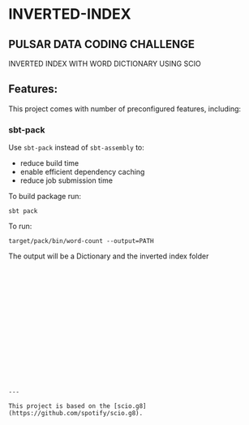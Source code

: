 # INVERTED-INDEX

## PULSAR DATA CODING CHALLENGE

INVERTED INDEX WITH WORD DICTIONARY USING SCIO

## Features:

This project comes with number of preconfigured features, including:

### sbt-pack

Use `sbt-pack` instead of `sbt-assembly` to:
 * reduce build time
 * enable efficient dependency caching
 * reduce job submission time

To build package run:

```
sbt pack
``````
To run:
``````
target/pack/bin/word-count --output=PATH
``````

The output will be a Dictionary and the inverted index folder

```





```

```





```

```






```

```

---

This project is based on the [scio.g8](https://github.com/spotify/scio.g8).

